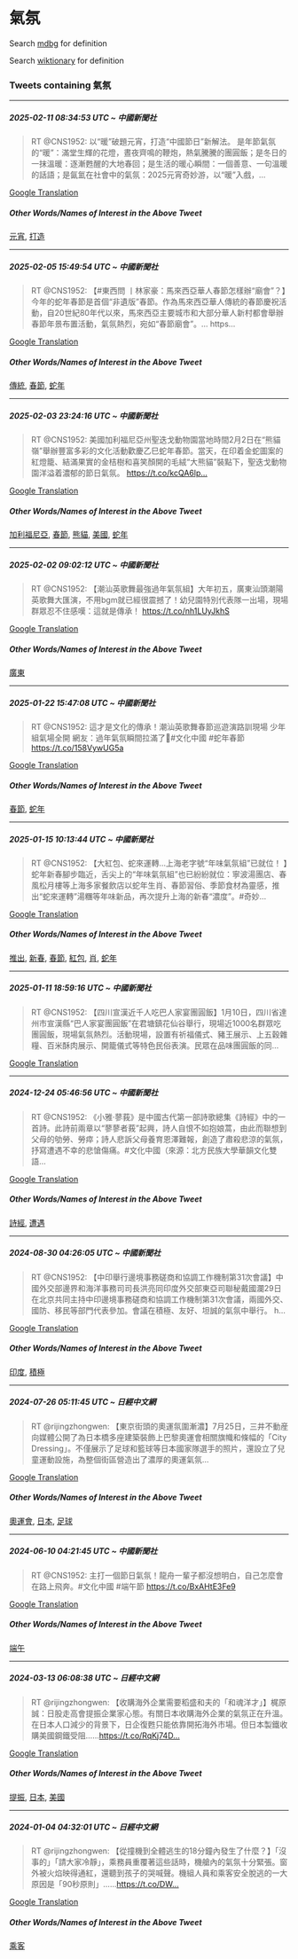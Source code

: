 # 氣氛

Search [mdbg](https://www.mdbg.net/chinese/dictionary?page=worddict&wdrst=0&wdqb=氣氛) for definition

Search [wiktionary](https://en.wiktionary.org/wiki/氣氛) for definition

### Tweets containing 氣氛

___
##### 2025-02-11 08:34:53 UTC ~ 中國新聞社
> RT @CNS1952: 以“暖”破題元宵，打造“中國節日”新解法。 是年節氣氛的“暖”：滿堂生輝的花燈，晝夜齊鳴的鞭炮，熱氣騰騰的團圓飯；是冬日的一抹溫暖：逐漸甦醒的大地春回；是生活的暖心瞬間：一個善意、一句溫暖的話語；是氤氳在社會中的氣氛：2025元宵奇妙游，以“暖”入戲，…

[Google Translation](https://translate.google.com/?hi=en&tab=TT&sl=zh-CN&tl=en&op=translate&text=RT+%40CNS1952%3A+%E4%BB%A5%E2%80%9C%E6%9A%96%E2%80%9D%E7%A0%B4%E9%A1%8C%E5%85%83%E5%AE%B5%EF%BC%8C%E6%89%93%E9%80%A0%E2%80%9C%E4%B8%AD%E5%9C%8B%E7%AF%80%E6%97%A5%E2%80%9D%E6%96%B0%E8%A7%A3%E6%B3%95%E3%80%82+%E6%98%AF%E5%B9%B4%E7%AF%80%E6%B0%A3%E6%B0%9B%E7%9A%84%E2%80%9C%E6%9A%96%E2%80%9D%EF%BC%9A%E6%BB%BF%E5%A0%82%E7%94%9F%E8%BC%9D%E7%9A%84%E8%8A%B1%E7%87%88%EF%BC%8C%E6%99%9D%E5%A4%9C%E9%BD%8A%E9%B3%B4%E7%9A%84%E9%9E%AD%E7%82%AE%EF%BC%8C%E7%86%B1%E6%B0%A3%E9%A8%B0%E9%A8%B0%E7%9A%84%E5%9C%98%E5%9C%93%E9%A3%AF%EF%BC%9B%E6%98%AF%E5%86%AC%E6%97%A5%E7%9A%84%E4%B8%80%E6%8A%B9%E6%BA%AB%E6%9A%96%EF%BC%9A%E9%80%90%E6%BC%B8%E7%94%A6%E9%86%92%E7%9A%84%E5%A4%A7%E5%9C%B0%E6%98%A5%E5%9B%9E%EF%BC%9B%E6%98%AF%E7%94%9F%E6%B4%BB%E7%9A%84%E6%9A%96%E5%BF%83%E7%9E%AC%E9%96%93%EF%BC%9A%E4%B8%80%E5%80%8B%E5%96%84%E6%84%8F%E3%80%81%E4%B8%80%E5%8F%A5%E6%BA%AB%E6%9A%96%E7%9A%84%E8%A9%B1%E8%AA%9E%EF%BC%9B%E6%98%AF%E6%B0%A4%E6%B0%B3%E5%9C%A8%E7%A4%BE%E6%9C%83%E4%B8%AD%E7%9A%84%E6%B0%A3%E6%B0%9B%EF%BC%9A2025%E5%85%83%E5%AE%B5%E5%A5%87%E5%A6%99%E6%B8%B8%EF%BC%8C%E4%BB%A5%E2%80%9C%E6%9A%96%E2%80%9D%E5%85%A5%E6%88%B2%EF%BC%8C%E2%80%A6)
##### Other Words/Names of Interest in the Above Tweet
[元宵](元宵.md), [打造](打造.md)
___
##### 2025-02-05 15:49:54 UTC ~ 中國新聞社
> RT @CNS1952: 【#東西問 丨林家豪：馬來西亞華人春節怎樣辦“廟會”？】今年的蛇年春節是首個“非遺版”春節。作為馬來西亞華人傳統的春節慶祝活動，自20世紀80年代以來，馬來西亞主要城市和大部分華人新村都會舉辦春節年景布置活動，氣氛熱烈，宛如“春節廟會”。… https…

[Google Translation](https://translate.google.com/?hi=en&tab=TT&sl=zh-CN&tl=en&op=translate&text=RT+%40CNS1952%3A+%E3%80%90%23%E6%9D%B1%E8%A5%BF%E5%95%8F+%E4%B8%A8%E6%9E%97%E5%AE%B6%E8%B1%AA%EF%BC%9A%E9%A6%AC%E4%BE%86%E8%A5%BF%E4%BA%9E%E8%8F%AF%E4%BA%BA%E6%98%A5%E7%AF%80%E6%80%8E%E6%A8%A3%E8%BE%A6%E2%80%9C%E5%BB%9F%E6%9C%83%E2%80%9D%EF%BC%9F%E3%80%91%E4%BB%8A%E5%B9%B4%E7%9A%84%E8%9B%87%E5%B9%B4%E6%98%A5%E7%AF%80%E6%98%AF%E9%A6%96%E5%80%8B%E2%80%9C%E9%9D%9E%E9%81%BA%E7%89%88%E2%80%9D%E6%98%A5%E7%AF%80%E3%80%82%E4%BD%9C%E7%82%BA%E9%A6%AC%E4%BE%86%E8%A5%BF%E4%BA%9E%E8%8F%AF%E4%BA%BA%E5%82%B3%E7%B5%B1%E7%9A%84%E6%98%A5%E7%AF%80%E6%85%B6%E7%A5%9D%E6%B4%BB%E5%8B%95%EF%BC%8C%E8%87%AA20%E4%B8%96%E7%B4%8080%E5%B9%B4%E4%BB%A3%E4%BB%A5%E4%BE%86%EF%BC%8C%E9%A6%AC%E4%BE%86%E8%A5%BF%E4%BA%9E%E4%B8%BB%E8%A6%81%E5%9F%8E%E5%B8%82%E5%92%8C%E5%A4%A7%E9%83%A8%E5%88%86%E8%8F%AF%E4%BA%BA%E6%96%B0%E6%9D%91%E9%83%BD%E6%9C%83%E8%88%89%E8%BE%A6%E6%98%A5%E7%AF%80%E5%B9%B4%E6%99%AF%E5%B8%83%E7%BD%AE%E6%B4%BB%E5%8B%95%EF%BC%8C%E6%B0%A3%E6%B0%9B%E7%86%B1%E7%83%88%EF%BC%8C%E5%AE%9B%E5%A6%82%E2%80%9C%E6%98%A5%E7%AF%80%E5%BB%9F%E6%9C%83%E2%80%9D%E3%80%82%E2%80%A6+https%E2%80%A6)
##### Other Words/Names of Interest in the Above Tweet
[傳統](傳統.md), [春節](春節.md), [蛇年](蛇年.md)
___
##### 2025-02-03 23:24:16 UTC ~ 中國新聞社
> RT @CNS1952: 美國加利福尼亞州聖迭戈動物園當地時間2月2日在“熊貓嶺”舉辦豐富多彩的文化活動歡慶乙巳蛇年春節。當天，在印着金蛇圖案的紅燈籠、結滿果實的金桔樹和喜笑顏開的毛絨“大熊貓”裝點下，聖迭戈動物園洋溢着濃郁的節日氣氛。 https://t.co/kcQA6lp…

[Google Translation](https://translate.google.com/?hi=en&tab=TT&sl=zh-CN&tl=en&op=translate&text=RT+%40CNS1952%3A+%E7%BE%8E%E5%9C%8B%E5%8A%A0%E5%88%A9%E7%A6%8F%E5%B0%BC%E4%BA%9E%E5%B7%9E%E8%81%96%E8%BF%AD%E6%88%88%E5%8B%95%E7%89%A9%E5%9C%92%E7%95%B6%E5%9C%B0%E6%99%82%E9%96%932%E6%9C%882%E6%97%A5%E5%9C%A8%E2%80%9C%E7%86%8A%E8%B2%93%E5%B6%BA%E2%80%9D%E8%88%89%E8%BE%A6%E8%B1%90%E5%AF%8C%E5%A4%9A%E5%BD%A9%E7%9A%84%E6%96%87%E5%8C%96%E6%B4%BB%E5%8B%95%E6%AD%A1%E6%85%B6%E4%B9%99%E5%B7%B3%E8%9B%87%E5%B9%B4%E6%98%A5%E7%AF%80%E3%80%82%E7%95%B6%E5%A4%A9%EF%BC%8C%E5%9C%A8%E5%8D%B0%E7%9D%80%E9%87%91%E8%9B%87%E5%9C%96%E6%A1%88%E7%9A%84%E7%B4%85%E7%87%88%E7%B1%A0%E3%80%81%E7%B5%90%E6%BB%BF%E6%9E%9C%E5%AF%A6%E7%9A%84%E9%87%91%E6%A1%94%E6%A8%B9%E5%92%8C%E5%96%9C%E7%AC%91%E9%A1%8F%E9%96%8B%E7%9A%84%E6%AF%9B%E7%B5%A8%E2%80%9C%E5%A4%A7%E7%86%8A%E8%B2%93%E2%80%9D%E8%A3%9D%E9%BB%9E%E4%B8%8B%EF%BC%8C%E8%81%96%E8%BF%AD%E6%88%88%E5%8B%95%E7%89%A9%E5%9C%92%E6%B4%8B%E6%BA%A2%E7%9D%80%E6%BF%83%E9%83%81%E7%9A%84%E7%AF%80%E6%97%A5%E6%B0%A3%E6%B0%9B%E3%80%82+https%3A%2F%2Ft.co%2FkcQA6lp%E2%80%A6)
##### Other Words/Names of Interest in the Above Tweet
[加利福尼亞](加利福尼亞.md), [春節](春節.md), [熊貓](熊貓.md), [美國](美國.md), [蛇年](蛇年.md)
___
##### 2025-02-02 09:02:12 UTC ~ 中國新聞社
> RT @CNS1952: 【潮汕英歌舞最強過年氣氛組】大年初五，廣東汕頭潮陽英歌舞大匯演，不用bgm就已經很震撼了！幼兒園特別代表隊一出場，現場群眾忍不住感嘆：這就是傳承！ https://t.co/nh1LUyJkhS

[Google Translation](https://translate.google.com/?hi=en&tab=TT&sl=zh-CN&tl=en&op=translate&text=RT+%40CNS1952%3A+%E3%80%90%E6%BD%AE%E6%B1%95%E8%8B%B1%E6%AD%8C%E8%88%9E%E6%9C%80%E5%BC%B7%E9%81%8E%E5%B9%B4%E6%B0%A3%E6%B0%9B%E7%B5%84%E3%80%91%E5%A4%A7%E5%B9%B4%E5%88%9D%E4%BA%94%EF%BC%8C%E5%BB%A3%E6%9D%B1%E6%B1%95%E9%A0%AD%E6%BD%AE%E9%99%BD%E8%8B%B1%E6%AD%8C%E8%88%9E%E5%A4%A7%E5%8C%AF%E6%BC%94%EF%BC%8C%E4%B8%8D%E7%94%A8bgm%E5%B0%B1%E5%B7%B2%E7%B6%93%E5%BE%88%E9%9C%87%E6%92%BC%E4%BA%86%EF%BC%81%E5%B9%BC%E5%85%92%E5%9C%92%E7%89%B9%E5%88%A5%E4%BB%A3%E8%A1%A8%E9%9A%8A%E4%B8%80%E5%87%BA%E5%A0%B4%EF%BC%8C%E7%8F%BE%E5%A0%B4%E7%BE%A4%E7%9C%BE%E5%BF%8D%E4%B8%8D%E4%BD%8F%E6%84%9F%E5%98%86%EF%BC%9A%E9%80%99%E5%B0%B1%E6%98%AF%E5%82%B3%E6%89%BF%EF%BC%81+https%3A%2F%2Ft.co%2Fnh1LUyJkhS)
##### Other Words/Names of Interest in the Above Tweet
[廣東](廣東.md)
___
##### 2025-01-22 15:47:08 UTC ~ 中國新聞社
> RT @CNS1952: 這才是文化的傳承！潮汕英歌舞春節巡遊演路訓現場 少年組氣場全開 網友：過年氣氛瞬間拉滿了🤩#文化中國 #蛇年春節 https://t.co/158VywUG5a

[Google Translation](https://translate.google.com/?hi=en&tab=TT&sl=zh-CN&tl=en&op=translate&text=RT+%40CNS1952%3A+%E9%80%99%E6%89%8D%E6%98%AF%E6%96%87%E5%8C%96%E7%9A%84%E5%82%B3%E6%89%BF%EF%BC%81%E6%BD%AE%E6%B1%95%E8%8B%B1%E6%AD%8C%E8%88%9E%E6%98%A5%E7%AF%80%E5%B7%A1%E9%81%8A%E6%BC%94%E8%B7%AF%E8%A8%93%E7%8F%BE%E5%A0%B4+%E5%B0%91%E5%B9%B4%E7%B5%84%E6%B0%A3%E5%A0%B4%E5%85%A8%E9%96%8B+%E7%B6%B2%E5%8F%8B%EF%BC%9A%E9%81%8E%E5%B9%B4%E6%B0%A3%E6%B0%9B%E7%9E%AC%E9%96%93%E6%8B%89%E6%BB%BF%E4%BA%86%F0%9F%A4%A9%23%E6%96%87%E5%8C%96%E4%B8%AD%E5%9C%8B+%23%E8%9B%87%E5%B9%B4%E6%98%A5%E7%AF%80+https%3A%2F%2Ft.co%2F158VywUG5a)
##### Other Words/Names of Interest in the Above Tweet
[春節](春節.md), [蛇年](蛇年.md)
___
##### 2025-01-15 10:13:44 UTC ~ 中國新聞社
> RT @CNS1952: 【大紅包、蛇來運轉…上海老字號“年味氣氛組”已就位！ 】蛇年新春腳步臨近，舌尖上的“年味氣氛組”也已紛紛就位：寧波湯團店、春風松月樓等上海多家餐飲店以蛇年生肖、春節習俗、季節食材為靈感，推出“蛇來運轉”湯糰等年味新品，再次提升上海的新春“濃度”。#奇妙…

[Google Translation](https://translate.google.com/?hi=en&tab=TT&sl=zh-CN&tl=en&op=translate&text=RT+%40CNS1952%3A+%E3%80%90%E5%A4%A7%E7%B4%85%E5%8C%85%E3%80%81%E8%9B%87%E4%BE%86%E9%81%8B%E8%BD%89%E2%80%A6%E4%B8%8A%E6%B5%B7%E8%80%81%E5%AD%97%E8%99%9F%E2%80%9C%E5%B9%B4%E5%91%B3%E6%B0%A3%E6%B0%9B%E7%B5%84%E2%80%9D%E5%B7%B2%E5%B0%B1%E4%BD%8D%EF%BC%81+%E3%80%91%E8%9B%87%E5%B9%B4%E6%96%B0%E6%98%A5%E8%85%B3%E6%AD%A5%E8%87%A8%E8%BF%91%EF%BC%8C%E8%88%8C%E5%B0%96%E4%B8%8A%E7%9A%84%E2%80%9C%E5%B9%B4%E5%91%B3%E6%B0%A3%E6%B0%9B%E7%B5%84%E2%80%9D%E4%B9%9F%E5%B7%B2%E7%B4%9B%E7%B4%9B%E5%B0%B1%E4%BD%8D%EF%BC%9A%E5%AF%A7%E6%B3%A2%E6%B9%AF%E5%9C%98%E5%BA%97%E3%80%81%E6%98%A5%E9%A2%A8%E6%9D%BE%E6%9C%88%E6%A8%93%E7%AD%89%E4%B8%8A%E6%B5%B7%E5%A4%9A%E5%AE%B6%E9%A4%90%E9%A3%B2%E5%BA%97%E4%BB%A5%E8%9B%87%E5%B9%B4%E7%94%9F%E8%82%96%E3%80%81%E6%98%A5%E7%AF%80%E7%BF%92%E4%BF%97%E3%80%81%E5%AD%A3%E7%AF%80%E9%A3%9F%E6%9D%90%E7%82%BA%E9%9D%88%E6%84%9F%EF%BC%8C%E6%8E%A8%E5%87%BA%E2%80%9C%E8%9B%87%E4%BE%86%E9%81%8B%E8%BD%89%E2%80%9D%E6%B9%AF%E7%B3%B0%E7%AD%89%E5%B9%B4%E5%91%B3%E6%96%B0%E5%93%81%EF%BC%8C%E5%86%8D%E6%AC%A1%E6%8F%90%E5%8D%87%E4%B8%8A%E6%B5%B7%E7%9A%84%E6%96%B0%E6%98%A5%E2%80%9C%E6%BF%83%E5%BA%A6%E2%80%9D%E3%80%82%23%E5%A5%87%E5%A6%99%E2%80%A6)
##### Other Words/Names of Interest in the Above Tweet
[推出](推出.md), [新春](新春.md), [春節](春節.md), [紅包](紅包.md), [肖](肖.md), [蛇年](蛇年.md)
___
##### 2025-01-11 18:59:16 UTC ~ 中國新聞社
> RT @CNS1952: 【四川宣漢近千人吃巴人家宴團圓飯】1月10日，四川省達州市宣漢縣“巴人家宴團圓飯”在君塘鎮花仙谷舉行，現場近1000名群眾吃團圓飯，現場氣氛熱烈。活動現場，設置有祈福儀式、豬王展示、上五穀雜糧、百米酥肉展示、開籠儀式等特色民俗表演。民眾在品味團圓飯的同…

[Google Translation](https://translate.google.com/?hi=en&tab=TT&sl=zh-CN&tl=en&op=translate&text=RT+%40CNS1952%3A+%E3%80%90%E5%9B%9B%E5%B7%9D%E5%AE%A3%E6%BC%A2%E8%BF%91%E5%8D%83%E4%BA%BA%E5%90%83%E5%B7%B4%E4%BA%BA%E5%AE%B6%E5%AE%B4%E5%9C%98%E5%9C%93%E9%A3%AF%E3%80%911%E6%9C%8810%E6%97%A5%EF%BC%8C%E5%9B%9B%E5%B7%9D%E7%9C%81%E9%81%94%E5%B7%9E%E5%B8%82%E5%AE%A3%E6%BC%A2%E7%B8%A3%E2%80%9C%E5%B7%B4%E4%BA%BA%E5%AE%B6%E5%AE%B4%E5%9C%98%E5%9C%93%E9%A3%AF%E2%80%9D%E5%9C%A8%E5%90%9B%E5%A1%98%E9%8E%AE%E8%8A%B1%E4%BB%99%E8%B0%B7%E8%88%89%E8%A1%8C%EF%BC%8C%E7%8F%BE%E5%A0%B4%E8%BF%911000%E5%90%8D%E7%BE%A4%E7%9C%BE%E5%90%83%E5%9C%98%E5%9C%93%E9%A3%AF%EF%BC%8C%E7%8F%BE%E5%A0%B4%E6%B0%A3%E6%B0%9B%E7%86%B1%E7%83%88%E3%80%82%E6%B4%BB%E5%8B%95%E7%8F%BE%E5%A0%B4%EF%BC%8C%E8%A8%AD%E7%BD%AE%E6%9C%89%E7%A5%88%E7%A6%8F%E5%84%80%E5%BC%8F%E3%80%81%E8%B1%AC%E7%8E%8B%E5%B1%95%E7%A4%BA%E3%80%81%E4%B8%8A%E4%BA%94%E7%A9%80%E9%9B%9C%E7%B3%A7%E3%80%81%E7%99%BE%E7%B1%B3%E9%85%A5%E8%82%89%E5%B1%95%E7%A4%BA%E3%80%81%E9%96%8B%E7%B1%A0%E5%84%80%E5%BC%8F%E7%AD%89%E7%89%B9%E8%89%B2%E6%B0%91%E4%BF%97%E8%A1%A8%E6%BC%94%E3%80%82%E6%B0%91%E7%9C%BE%E5%9C%A8%E5%93%81%E5%91%B3%E5%9C%98%E5%9C%93%E9%A3%AF%E7%9A%84%E5%90%8C%E2%80%A6)
___
##### 2024-12-24 05:46:56 UTC ~ 中國新聞社
> RT @CNS1952: 《小雅·蓼莪》是中國古代第一部詩歌總集《詩經》中的一首詩。此詩前兩章以“蓼蓼者莪”起興，詩人自恨不如抱娘蒿，由此而聯想到父母的劬勞、勞瘁；詩人悲訴父母養育恩澤難報，創造了肅殺悲涼的氣氛，抒寫遭遇不幸的悲愴傷痛。#文化中國（來源：北方民族大學華韻文化雙語…

[Google Translation](https://translate.google.com/?hi=en&tab=TT&sl=zh-CN&tl=en&op=translate&text=RT+%40CNS1952%3A+%E3%80%8A%E5%B0%8F%E9%9B%85%C2%B7%E8%93%BC%E8%8E%AA%E3%80%8B%E6%98%AF%E4%B8%AD%E5%9C%8B%E5%8F%A4%E4%BB%A3%E7%AC%AC%E4%B8%80%E9%83%A8%E8%A9%A9%E6%AD%8C%E7%B8%BD%E9%9B%86%E3%80%8A%E8%A9%A9%E7%B6%93%E3%80%8B%E4%B8%AD%E7%9A%84%E4%B8%80%E9%A6%96%E8%A9%A9%E3%80%82%E6%AD%A4%E8%A9%A9%E5%89%8D%E5%85%A9%E7%AB%A0%E4%BB%A5%E2%80%9C%E8%93%BC%E8%93%BC%E8%80%85%E8%8E%AA%E2%80%9D%E8%B5%B7%E8%88%88%EF%BC%8C%E8%A9%A9%E4%BA%BA%E8%87%AA%E6%81%A8%E4%B8%8D%E5%A6%82%E6%8A%B1%E5%A8%98%E8%92%BF%EF%BC%8C%E7%94%B1%E6%AD%A4%E8%80%8C%E8%81%AF%E6%83%B3%E5%88%B0%E7%88%B6%E6%AF%8D%E7%9A%84%E5%8A%AC%E5%8B%9E%E3%80%81%E5%8B%9E%E7%98%81%EF%BC%9B%E8%A9%A9%E4%BA%BA%E6%82%B2%E8%A8%B4%E7%88%B6%E6%AF%8D%E9%A4%8A%E8%82%B2%E6%81%A9%E6%BE%A4%E9%9B%A3%E5%A0%B1%EF%BC%8C%E5%89%B5%E9%80%A0%E4%BA%86%E8%82%85%E6%AE%BA%E6%82%B2%E6%B6%BC%E7%9A%84%E6%B0%A3%E6%B0%9B%EF%BC%8C%E6%8A%92%E5%AF%AB%E9%81%AD%E9%81%87%E4%B8%8D%E5%B9%B8%E7%9A%84%E6%82%B2%E6%84%B4%E5%82%B7%E7%97%9B%E3%80%82%23%E6%96%87%E5%8C%96%E4%B8%AD%E5%9C%8B%EF%BC%88%E4%BE%86%E6%BA%90%EF%BC%9A%E5%8C%97%E6%96%B9%E6%B0%91%E6%97%8F%E5%A4%A7%E5%AD%B8%E8%8F%AF%E9%9F%BB%E6%96%87%E5%8C%96%E9%9B%99%E8%AA%9E%E2%80%A6)
##### Other Words/Names of Interest in the Above Tweet
[詩經](詩經.md), [遭遇](遭遇.md)
___
##### 2024-08-30 04:26:05 UTC ~ 中國新聞社
> RT @CNS1952: 【中印舉行邊境事務磋商和協調工作機制第31次會議】中國外交部邊界和海洋事務司司長洪亮同印度外交部東亞司聯秘戴國瀾29日在北京共同主持中印邊境事務磋商和協調工作機制第31次會議，兩國外交、國防、移民等部門代表參加。會議在積極、友好、坦誠的氣氛中舉行。 h…

[Google Translation](https://translate.google.com/?hi=en&tab=TT&sl=zh-CN&tl=en&op=translate&text=RT+%40CNS1952%3A+%E3%80%90%E4%B8%AD%E5%8D%B0%E8%88%89%E8%A1%8C%E9%82%8A%E5%A2%83%E4%BA%8B%E5%8B%99%E7%A3%8B%E5%95%86%E5%92%8C%E5%8D%94%E8%AA%BF%E5%B7%A5%E4%BD%9C%E6%A9%9F%E5%88%B6%E7%AC%AC31%E6%AC%A1%E6%9C%83%E8%AD%B0%E3%80%91%E4%B8%AD%E5%9C%8B%E5%A4%96%E4%BA%A4%E9%83%A8%E9%82%8A%E7%95%8C%E5%92%8C%E6%B5%B7%E6%B4%8B%E4%BA%8B%E5%8B%99%E5%8F%B8%E5%8F%B8%E9%95%B7%E6%B4%AA%E4%BA%AE%E5%90%8C%E5%8D%B0%E5%BA%A6%E5%A4%96%E4%BA%A4%E9%83%A8%E6%9D%B1%E4%BA%9E%E5%8F%B8%E8%81%AF%E7%A7%98%E6%88%B4%E5%9C%8B%E7%80%BE29%E6%97%A5%E5%9C%A8%E5%8C%97%E4%BA%AC%E5%85%B1%E5%90%8C%E4%B8%BB%E6%8C%81%E4%B8%AD%E5%8D%B0%E9%82%8A%E5%A2%83%E4%BA%8B%E5%8B%99%E7%A3%8B%E5%95%86%E5%92%8C%E5%8D%94%E8%AA%BF%E5%B7%A5%E4%BD%9C%E6%A9%9F%E5%88%B6%E7%AC%AC31%E6%AC%A1%E6%9C%83%E8%AD%B0%EF%BC%8C%E5%85%A9%E5%9C%8B%E5%A4%96%E4%BA%A4%E3%80%81%E5%9C%8B%E9%98%B2%E3%80%81%E7%A7%BB%E6%B0%91%E7%AD%89%E9%83%A8%E9%96%80%E4%BB%A3%E8%A1%A8%E5%8F%83%E5%8A%A0%E3%80%82%E6%9C%83%E8%AD%B0%E5%9C%A8%E7%A9%8D%E6%A5%B5%E3%80%81%E5%8F%8B%E5%A5%BD%E3%80%81%E5%9D%A6%E8%AA%A0%E7%9A%84%E6%B0%A3%E6%B0%9B%E4%B8%AD%E8%88%89%E8%A1%8C%E3%80%82+h%E2%80%A6)
##### Other Words/Names of Interest in the Above Tweet
[印度](印度.md), [積極](積極.md)
___
##### 2024-07-26 05:11:45 UTC ~ 日經中文網
> RT @rijingzhongwen: 【東京街頭的奧運氛圍漸濃】7月25日，三井不動産向媒體公開了為日本橋多座建築裝飾上巴黎奧運會相關旗幟和條幅的「City Dressing」。不僅展示了足球和籃球等日本國家隊選手的照片，還設立了兒童運動設施，為整個街區營造出了濃厚的奧運氣氛…

[Google Translation](https://translate.google.com/?hi=en&tab=TT&sl=zh-CN&tl=en&op=translate&text=RT+%40rijingzhongwen%3A+%E3%80%90%E6%9D%B1%E4%BA%AC%E8%A1%97%E9%A0%AD%E7%9A%84%E5%A5%A7%E9%81%8B%E6%B0%9B%E5%9C%8D%E6%BC%B8%E6%BF%83%E3%80%917%E6%9C%8825%E6%97%A5%EF%BC%8C%E4%B8%89%E4%BA%95%E4%B8%8D%E5%8B%95%E7%94%A3%E5%90%91%E5%AA%92%E9%AB%94%E5%85%AC%E9%96%8B%E4%BA%86%E7%82%BA%E6%97%A5%E6%9C%AC%E6%A9%8B%E5%A4%9A%E5%BA%A7%E5%BB%BA%E7%AF%89%E8%A3%9D%E9%A3%BE%E4%B8%8A%E5%B7%B4%E9%BB%8E%E5%A5%A7%E9%81%8B%E6%9C%83%E7%9B%B8%E9%97%9C%E6%97%97%E5%B9%9F%E5%92%8C%E6%A2%9D%E5%B9%85%E7%9A%84%E3%80%8CCity+Dressing%E3%80%8D%E3%80%82%E4%B8%8D%E5%83%85%E5%B1%95%E7%A4%BA%E4%BA%86%E8%B6%B3%E7%90%83%E5%92%8C%E7%B1%83%E7%90%83%E7%AD%89%E6%97%A5%E6%9C%AC%E5%9C%8B%E5%AE%B6%E9%9A%8A%E9%81%B8%E6%89%8B%E7%9A%84%E7%85%A7%E7%89%87%EF%BC%8C%E9%82%84%E8%A8%AD%E7%AB%8B%E4%BA%86%E5%85%92%E7%AB%A5%E9%81%8B%E5%8B%95%E8%A8%AD%E6%96%BD%EF%BC%8C%E7%82%BA%E6%95%B4%E5%80%8B%E8%A1%97%E5%8D%80%E7%87%9F%E9%80%A0%E5%87%BA%E4%BA%86%E6%BF%83%E5%8E%9A%E7%9A%84%E5%A5%A7%E9%81%8B%E6%B0%A3%E6%B0%9B%E2%80%A6)
##### Other Words/Names of Interest in the Above Tweet
[奧運會](奧運會.md), [日本](日本.md), [足球](足球.md)
___
##### 2024-06-10 04:21:45 UTC ~ 中國新聞社
> RT @CNS1952: 主打一個節日氣氛！龍舟一輩子都沒想明白，自己怎麼會在路上飛奔。#文化中國 #端午節 https://t.co/BxAHtE3Fe9

[Google Translation](https://translate.google.com/?hi=en&tab=TT&sl=zh-CN&tl=en&op=translate&text=RT+%40CNS1952%3A+%E4%B8%BB%E6%89%93%E4%B8%80%E5%80%8B%E7%AF%80%E6%97%A5%E6%B0%A3%E6%B0%9B%EF%BC%81%E9%BE%8D%E8%88%9F%E4%B8%80%E8%BC%A9%E5%AD%90%E9%83%BD%E6%B2%92%E6%83%B3%E6%98%8E%E7%99%BD%EF%BC%8C%E8%87%AA%E5%B7%B1%E6%80%8E%E9%BA%BC%E6%9C%83%E5%9C%A8%E8%B7%AF%E4%B8%8A%E9%A3%9B%E5%A5%94%E3%80%82%23%E6%96%87%E5%8C%96%E4%B8%AD%E5%9C%8B+%23%E7%AB%AF%E5%8D%88%E7%AF%80+https%3A%2F%2Ft.co%2FBxAHtE3Fe9)
##### Other Words/Names of Interest in the Above Tweet
[端午](端午.md)
___
##### 2024-03-13 06:08:38 UTC ~ 日經中文網
> RT @rijingzhongwen: 【收購海外企業需要稻盛和夫的「和魂洋才」】梶原誠：日股走高會提振企業家心態。有關日本收購海外企業的氣氛正在升溫。在日本人口減少的背景下，日企復甦只能依靠開拓海外市場。但日本製鐵收購美國鋼鐵受阻……https://t.co/RqKj74D…

[Google Translation](https://translate.google.com/?hi=en&tab=TT&sl=zh-CN&tl=en&op=translate&text=RT+%40rijingzhongwen%3A+%E3%80%90%E6%94%B6%E8%B3%BC%E6%B5%B7%E5%A4%96%E4%BC%81%E6%A5%AD%E9%9C%80%E8%A6%81%E7%A8%BB%E7%9B%9B%E5%92%8C%E5%A4%AB%E7%9A%84%E3%80%8C%E5%92%8C%E9%AD%82%E6%B4%8B%E6%89%8D%E3%80%8D%E3%80%91%E6%A2%B6%E5%8E%9F%E8%AA%A0%EF%BC%9A%E6%97%A5%E8%82%A1%E8%B5%B0%E9%AB%98%E6%9C%83%E6%8F%90%E6%8C%AF%E4%BC%81%E6%A5%AD%E5%AE%B6%E5%BF%83%E6%85%8B%E3%80%82%E6%9C%89%E9%97%9C%E6%97%A5%E6%9C%AC%E6%94%B6%E8%B3%BC%E6%B5%B7%E5%A4%96%E4%BC%81%E6%A5%AD%E7%9A%84%E6%B0%A3%E6%B0%9B%E6%AD%A3%E5%9C%A8%E5%8D%87%E6%BA%AB%E3%80%82%E5%9C%A8%E6%97%A5%E6%9C%AC%E4%BA%BA%E5%8F%A3%E6%B8%9B%E5%B0%91%E7%9A%84%E8%83%8C%E6%99%AF%E4%B8%8B%EF%BC%8C%E6%97%A5%E4%BC%81%E5%BE%A9%E7%94%A6%E5%8F%AA%E8%83%BD%E4%BE%9D%E9%9D%A0%E9%96%8B%E6%8B%93%E6%B5%B7%E5%A4%96%E5%B8%82%E5%A0%B4%E3%80%82%E4%BD%86%E6%97%A5%E6%9C%AC%E8%A3%BD%E9%90%B5%E6%94%B6%E8%B3%BC%E7%BE%8E%E5%9C%8B%E9%8B%BC%E9%90%B5%E5%8F%97%E9%98%BB%E2%80%A6%E2%80%A6https%3A%2F%2Ft.co%2FRqKj74D%E2%80%A6)
##### Other Words/Names of Interest in the Above Tweet
[提振](提振.md), [日本](日本.md), [美國](美國.md)
___
##### 2024-01-04 04:32:01 UTC ~ 日經中文網
> RT @rijingzhongwen: 【從撞機到全體逃生的18分鐘內發生了什麼？】「沒事的」「請大家冷靜」，乘務員重覆著這些話時，機艙內的氣氛十分緊張。窗外被火焰映得通紅，還聽到孩子的哭喊聲。機組人員和乘客安全脫逃的一大原因是「90秒原則」……https://t.co/DW…

[Google Translation](https://translate.google.com/?hi=en&tab=TT&sl=zh-CN&tl=en&op=translate&text=RT+%40rijingzhongwen%3A+%E3%80%90%E5%BE%9E%E6%92%9E%E6%A9%9F%E5%88%B0%E5%85%A8%E9%AB%94%E9%80%83%E7%94%9F%E7%9A%8418%E5%88%86%E9%90%98%E5%85%A7%E7%99%BC%E7%94%9F%E4%BA%86%E4%BB%80%E9%BA%BC%EF%BC%9F%E3%80%91%E3%80%8C%E6%B2%92%E4%BA%8B%E7%9A%84%E3%80%8D%E3%80%8C%E8%AB%8B%E5%A4%A7%E5%AE%B6%E5%86%B7%E9%9D%9C%E3%80%8D%EF%BC%8C%E4%B9%98%E5%8B%99%E5%93%A1%E9%87%8D%E8%A6%86%E8%91%97%E9%80%99%E4%BA%9B%E8%A9%B1%E6%99%82%EF%BC%8C%E6%A9%9F%E8%89%99%E5%85%A7%E7%9A%84%E6%B0%A3%E6%B0%9B%E5%8D%81%E5%88%86%E7%B7%8A%E5%BC%B5%E3%80%82%E7%AA%97%E5%A4%96%E8%A2%AB%E7%81%AB%E7%84%B0%E6%98%A0%E5%BE%97%E9%80%9A%E7%B4%85%EF%BC%8C%E9%82%84%E8%81%BD%E5%88%B0%E5%AD%A9%E5%AD%90%E7%9A%84%E5%93%AD%E5%96%8A%E8%81%B2%E3%80%82%E6%A9%9F%E7%B5%84%E4%BA%BA%E5%93%A1%E5%92%8C%E4%B9%98%E5%AE%A2%E5%AE%89%E5%85%A8%E8%84%AB%E9%80%83%E7%9A%84%E4%B8%80%E5%A4%A7%E5%8E%9F%E5%9B%A0%E6%98%AF%E3%80%8C90%E7%A7%92%E5%8E%9F%E5%89%87%E3%80%8D%E2%80%A6%E2%80%A6https%3A%2F%2Ft.co%2FDW%E2%80%A6)
##### Other Words/Names of Interest in the Above Tweet
[乘客](乘客.md)
